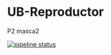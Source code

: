 # UB-Reproductor
P2 masca2

[![pipeline status](https://gitlab.com/werogg/BetterCasino/badges/master/pipeline.svg)](https://gitlab.com/werogg/BetterCasino/commits/master)
